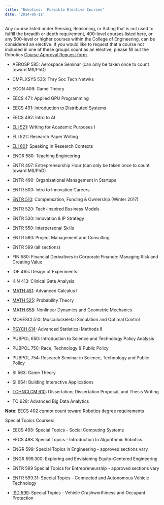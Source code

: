 ```yaml
---
title: "Robotics:  Possible Elective Courses"
date: "2014-06-11"
---
```


Any course listed under Sensing, Reasoning, or Acting that is not used to fulfill the breadth or depth requirement, 400-level courses listed here, or any 500-level or higher courses within the College of Engineering, can be considered an elective. If you would like to request that a course not included in one of these groups count as an elective, please fill out the Robotics [Course Approval Request form](https://docs.google.com/forms/d/e/1FAIpQLSci0XS8N5iMFAmnvBs2DBWWUwdGac9HoBrg536HpNfD4HLP4Q/viewform).

- AEROSP 585: Aerospace Seminar (can only be taken once to count toward MS/PhD)

- CMPLXSYS 535: Thry Soc Tech Netwks

- ECON 409: Game Theory

- EECS 471: Applied GPU Programming

- EECS 491: Introduction to Distributed Systems

- EECS 492: Intro to AI

- [ELI 521](https://lsa.umich.edu/eli/grad-students-scholars/courses.html): Writing for Academic Purposes I

- ELI 522: Research Paper Writing

- [ELI 601](https://lsa.umich.edu/eli/grad-students-scholars/courses.html): Speaking in Research Contexts

- ENGR 580: Teaching Engineering

- ENTR 407: Entrepreneurship Hour (can only be taken once to count toward MS/PhD)

- ENTR 490: Organizational Management in Startups

- ENTR 500: Intro to Innovation Careers

- [ENTR 510](https://bulletin.engin.umich.edu/courses/entr/#subnav-2): Compensation, Funding & Ownership (Winter 2017)

- ENTR 520: Tech-Inspired Business Models

- ENTR 530: Innovation & IP Strategy

- ENTR 550: Interpersonal Skills

- ENTR 560: Project Management and Consulting

- ENTR 599 (all sections)

- FIN 580: Financial Derivatives in Corporate Finance: Managing Risk and Creating Value

- IOE 465: Design of Experiments

- KIN 413: Clinical Gate Analysis

- [MATH 451](https://lsa.umich.edu/math/undergraduates/undergraduate-math-courses/400-level-courses.html): Advanced Calculus I

- [MATH 525](https://lsa.umich.edu/math/undergraduates/undergraduate-math-courses/500-level-math-courses.html): Probability Theory

- [MATH 658](http://dept.math.lsa.umich.edu/graduate/histGradCourses.html#658): Nonlinear Dynamics and Geometric Mechanics

- MOVESCI 510: Musculoskeletal Simulation and Optimal Control

- [PSYCH 614](http://www.lsa.umich.edu/cg/cg_detail.aspx?content=2120PSYCH614001&termArray=w_17_2120): Advanced Statistical Methods II

- PUBPOL 650: Introduction to Science and Technology Policy Analysis

- PUBPOL 750: Race, Technology & Public Policy

- PUBPOL 754: Research Seminar in Science, Technology and Public Policy 

- SI 563: Game Theory

- SI 664: Building Interactive Applications

- [TCHNCLCM 610](https://bulletin.engin.umich.edu/courses/techcomm/): Dissertation, Dissertation Proposal, and Thesis Writing

- TO 628: Advanced Big Data Analytics

**Note**: EECS 402 _cannot_ count toward Robotics degree requirements

Special Topics Courses:

- EECS 498: Special Topics - Social Computing Systems

- EECS 498: Special Topics - Introduction to Algorithmic Robotics

- ENGR 599: Special Topics in Engineering - approved sections vary

- ENGR 599.300: Exploring and Envisioning Equity-Centered Engineering

- ENTR 599 Special Topics for Entrepreneurship - approved sections vary

- ENTR 599.31: Special Topics - Connected and Autonomous Vehicle Technology

- [ISD 599](http://isd.engin.umich.edu/degree-programs/online-graduate-programs/ISD599F.htm): Special Topics - Vehicle Crashworthiness and Occupant Protection
